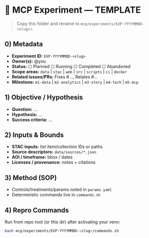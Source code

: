 # 🔬 MCP Experiment — TEMPLATE

> Copy this folder and rename to `mcp/experiments/EXP-YYYYMMDD-<slug>/`.

## 0) Metadata

- **Experiment ID:** `EXP-YYYYMMDD-<slug>`
- **Owner(s):** @you
- **Status:** ☐ Planned ☐ Running ☐ Completed ☐ Abandoned
- **Scope areas:** `data` | `stac` | `web` | `src` | `scripts` | `ci` | `docker`
- **Related issues/PRs:** Fixes #…, Relates #…
- **Milestone:** `m1-data` | `m2-analytics` | `m3-story` | `m4-tech` | `m5-mcp`

## 1) Objective / Hypothesis

- **Question:** …
- **Hypothesis:** …
- **Success criteria:** …

## 2) Inputs & Bounds

- **STAC inputs:** list item/collection IDs or paths
- **Source descriptors:** `data/sources/*.json`
- **AOI / timeframe:** bbox / dates
- **Licenses / provenance:** notes + citations

## 3) Method (SOP)

- Controls/treatments/params noted in `params.yaml`
- Deterministic commands live in `commands.sh`

## 4) Repro Commands

Run from repo root (or this dir) after activating your venv:

```bash
bash mcp/experiments/EXP-YYYYMMDD-<slug>/commands.sh
